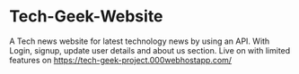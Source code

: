 # Tech-Geek-Website
A Tech news website for latest technology news by using an API. With Login, signup, update user details and about us section. 
Live on with limited features on https://tech-geek-project.000webhostapp.com/
